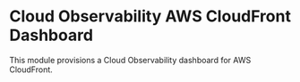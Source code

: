 # Cloud Observability AWS CloudFront Dashboard

This module provisions a Cloud Observability dashboard for AWS CloudFront.
